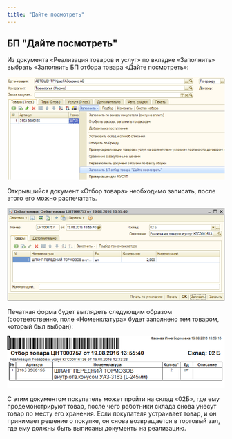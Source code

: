 ```yaml
---
title: "Дайте посмотреть"
---
```


## БП "Дайте посмотреть"

Из документа «Реализация товаров и услуг» по вкладке «Заполнить» выбрать «Заполнить БП отбора товара «Дайте посмотреть»:

![](notesorg/_attach/lu198323shtz9_tmp_a2c6d232fd644b97.png)

Открывшийся документ «Отбор товара» необходимо записать, после этого его можно распечатать.

![](notesorg/_attach/lu198323shtz9_tmp_9a9de21beba3e1fe.png)

Печатная форма будет выглядеть следующим образом (соответственно, поле «Номенклатура» будет заполнено тем товаром, который был выбран):

![](notesorg/_attach/lu198323shtz9_tmp_c3a73ff059888858.png)

С этим документом покупатель может пройти на склад «02Б», где ему продемонстрируют товар, после чего работники склада снова унесут товар по месту его хранения. Если покупателя устраивает товар, и он принимает решение о покупке, он снова возвращается в торговый зал, где ему должны быть выписаны документы на реализацию.